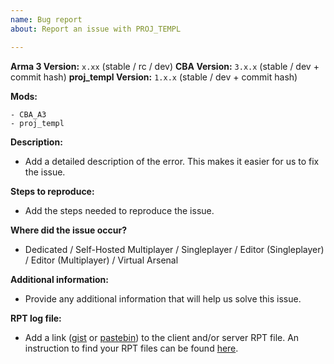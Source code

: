 ```yaml
---
name: Bug report
about: Report an issue with PROJ_TEMPL

---
```


**Arma 3 Version:** `x.xx` (stable / rc / dev)
**CBA Version:** `3.x.x` (stable / dev + commit hash)
**proj_templ Version:** `1.x.x` (stable / dev + commit hash)

**Mods:**
```
- CBA_A3
- proj_templ
```

**Description:**
- Add a detailed description of the error. This makes it easier for us to fix the issue.

**Steps to reproduce:**
- Add the steps needed to reproduce the issue.

**Where did the issue occur?**
- Dedicated / Self-Hosted Multiplayer / Singleplayer / Editor (Singleplayer) / Editor (Multiplayer) / Virtual Arsenal

**Additional information:**
- Provide any additional information that will help us solve this issue.

**RPT log file:**
- Add a link ([gist](https://gist.github.com) or [pastebin](http://pastebin.com)) to the client and/or server RPT file. An instruction to find your RPT files can be found [here](https://community.bistudio.com/wiki/Crash_Files#Arma_3).

